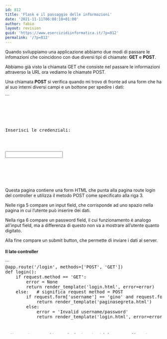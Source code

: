 ```yaml
---
id: 812
title: 'Flask e il passaggio delle informazioni'
date: '2021-11-11T06:08:10+01:00'
author: fabio
layout: revision
guid: 'https://www.esercizidiinformatica.it/?p=812'
permalink: '/?p=812'
---
```


Quando sviluppiamo una applicazione abbiamo due modi di passare le infomazioni che coincidono con due diversi tipi di chiamate: **GET** e **POST**.

Abbiamo già visto la chiamata GET che consiste nel passare le informazioni attraverso la URL ora vediamo le chiamate POST.

Una chiamata **POST** si verifica quando mi trovo di fronte ad una form che ha al suo interni diversi campi e un bottone per spedire i dati:

<div class="wp-block-simple-code-block-ace" style="height: 250px; position:relative; margin-bottom: 50px;">```
<pre class="wp-block-simple-code-block-ace" data-copy="false" data-fontsize="14" data-lines="Infinity" data-mode="html" data-showlines="true" data-theme="monokai" style="position:absolute;top:0;right:0;bottom:0;left:0"><html>
   <body>
      <form action = "http://localhost:5000/login" method = "post">
         <p>Inserisci le credenziali:</p>
         <p><input type = "text" name = "name" /></p>
         <p><input type = "password" name = "password" /></p>
         <p><input type = "submit" value = "submit" /></p>
      </form>   
   </body>
</html>
```

</div>Questa pagina contiene una form HTML che punta alla pagina route login del controller e utilizza il metodo POST come specificato alla riga 3.

Nelle riga 5 compare un input field, che corrisponde ad uno spazio nella pagina in cui l’utente può inserire dei dati.

Nella riga 6 compare un password field, il cui funzionamento è analogo all’input field, ma a differenza di questo non va a mostrare all’utente quanto digitato.

Alla fine compare un submit button, che permette di inviare i dati al server.

#### Il lato controller

<div class="wp-block-simple-code-block-ace" style="height: 250px; position:relative; margin-bottom: 50px;">```
<pre class="wp-block-simple-code-block-ace" data-copy="false" data-fontsize="14" data-lines="Infinity" data-mode="python" data-showlines="true" data-theme="monokai" style="position:absolute;top:0;right:0;bottom:0;left:0">@app.route('/login', methods=['POST', 'GET'])
def login():
    if request.method == 'GET':
        error = None
        return render_template('login.html', error=error)
    else:   # significa request method = POST
        if request.form['username'] == 'gino' and request.form['password'] == 'gino':
            return render_template('paginasegreta.html')
        else:
            error = 'Invalid username/password'
            return render_template('login.html', error=error)
        
```

</div>Proviamo a realizzare la logica che dal lato controller si occupa del log in.

Vediamo che dal lato controller viene specificato nella direttiva @app.route nella riga 1 che la funzione login() risponde alle chiamate GET e POST alla route /login.

Se il metodo richiesto è GET viene mostrata la pagina che ha al suo interno la form per il login.

Se il metodo richiesto è POST vuol dire che la form è stata precedentemente mostrata e l’utente ha mandato dei dati. I dati sono contenuti nel **dizionario request.form**. Le chiavi del dizionario corrispondono agli **attributi name** che abbiamo specificato nella definizione dell’html della form.

Se le informazioni inviate corrispondono agli username e password che il sistema conosce viene visualizzata paginasegreta.html in caso contrario viene mostrato un messaggio di errore e si torna alla pagina di login.

</body></html>